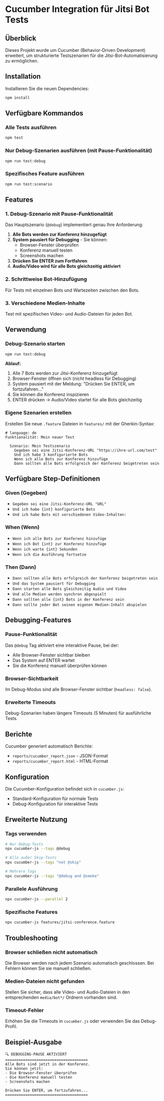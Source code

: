 # Cucumber Integration für Jitsi Bot Tests

## Überblick

Dieses Projekt wurde um Cucumber (Behavior-Driven Development) erweitert, um strukturierte Testszenarien für die Jitsi-Bot-Automatisierung zu ermöglichen.

## Installation

Installieren Sie die neuen Dependencies:

```bash
npm install
```

## Verfügbare Kommandos

### Alle Tests ausführen
```bash
npm test
```

### Nur Debug-Szenarien ausführen (mit Pause-Funktionalität)
```bash
npm run test:debug
```

### Spezifisches Feature ausführen
```bash
npm run test:scenario
```

## Features

### 1. Debug-Szenario mit Pause-Funktionalität

Das Hauptszenario (`@debug`) implementiert genau Ihre Anforderung:

1. **Alle Bots werden zur Konferenz hinzugefügt**
2. **System pausiert für Debugging** - Sie können:
   - Browser-Fenster überprüfen
   - Konferenz manuell testen
   - Screenshots machen
3. **Drücken Sie ENTER zum Fortfahren**
4. **Audio/Video wird für alle Bots gleichzeitig aktiviert**

### 2. Schrittweise Bot-Hinzufügung

Für Tests mit einzelnen Bots und Wartezeiten zwischen den Bots.

### 3. Verschiedene Medien-Inhalte

Test mit spezifischen Video- und Audio-Dateien für jeden Bot.

## Verwendung

### Debug-Szenario starten

```bash
npm run test:debug
```

**Ablauf:**
1. Alle 7 Bots werden zur Jitsi-Konferenz hinzugefügt
2. Browser-Fenster öffnen sich (nicht headless für Debugging)
3. System pausiert mit der Meldung: "Drücken Sie ENTER, um fortzufahren..."
4. Sie können die Konferenz inspizieren
5. ENTER drücken → Audio/Video startet für alle Bots gleichzeitig

### Eigene Szenarien erstellen

Erstellen Sie neue `.feature` Dateien in `features/` mit der Gherkin-Syntax:

```gherkin
# language: de
Funktionalität: Mein neuer Test
  
  Szenario: Mein Testszenario
    Gegeben sei eine Jitsi-Konferenz-URL "https://ihre-url.com/test"
    Und ich habe 3 konfigurierte Bots
    Wenn ich alle Bots zur Konferenz hinzufüge
    Dann sollten alle Bots erfolgreich der Konferenz beigetreten sein
```

## Verfügbare Step-Definitionen

### Given (Gegeben)
- `Gegeben sei eine Jitsi-Konferenz-URL "URL"`
- `Und ich habe {int} konfigurierte Bots`
- `Und ich habe Bots mit verschiedenen Video-Inhalten:`

### When (Wenn)
- `Wenn ich alle Bots zur Konferenz hinzufüge`
- `Wenn ich Bot {int} zur Konferenz hinzufüge`
- `Wenn ich warte {int} Sekunden`
- `Wenn ich die Ausführung fortsetze`

### Then (Dann)
- `Dann sollten alle Bots erfolgreich der Konferenz beigetreten sein`
- `Und das System pausiert für Debugging`
- `Dann starten alle Bots gleichzeitig Audio und Video`
- `Und alle Medien werden synchron abgespielt`
- `Dann sollten alle {int} Bots in der Konferenz sein`
- `Dann sollte jeder Bot seinen eigenen Medien-Inhalt abspielen`

## Debugging-Features

### Pause-Funktionalität
Das `@debug` Tag aktiviert eine interaktive Pause, bei der:
- Alle Browser-Fenster sichtbar bleiben
- Das System auf ENTER wartet
- Sie die Konferenz manuell überprüfen können

### Browser-Sichtbarkeit
Im Debug-Modus sind alle Browser-Fenster sichtbar (`headless: false`).

### Erweiterte Timeouts
Debug-Szenarien haben längere Timeouts (5 Minuten) für ausführliche Tests.

## Berichte

Cucumber generiert automatisch Berichte:
- `reports/cucumber_report.json` - JSON-Format
- `reports/cucumber_report.html` - HTML-Format

## Konfiguration

Die Cucumber-Konfiguration befindet sich in `cucumber.js`:
- Standard-Konfiguration für normale Tests
- Debug-Konfiguration für interaktive Tests

## Erweiterte Nutzung

### Tags verwenden
```bash
# Nur Debug-Tests
npx cucumber-js --tags @debug

# Alle außer Skip-Tests
npx cucumber-js --tags "not @skip"

# Mehrere Tags
npx cucumber-js --tags "@debug and @smoke"
```

### Parallele Ausführung
```bash
npx cucumber-js --parallel 2
```

### Spezifische Features
```bash
npx cucumber-js features/jitsi-conference.feature
```

## Troubleshooting

### Browser schließen nicht automatisch
Die Browser werden nach jedem Szenario automatisch geschlossen. Bei Fehlern können Sie sie manuell schließen.

### Medien-Dateien nicht gefunden
Stellen Sie sicher, dass alle Video- und Audio-Dateien in den entsprechenden `media/bot*/` Ordnern vorhanden sind.

### Timeout-Fehler
Erhöhen Sie die Timeouts in `cucumber.js` oder verwenden Sie das Debug-Profil.

## Beispiel-Ausgabe

```
🔍 DEBUGGING-PAUSE AKTIVIERT
=====================================
Alle Bots sind jetzt in der Konferenz.
Sie können jetzt:
- Die Browser-Fenster überprüfen
- Die Konferenz manuell testen
- Screenshots machen

Drücken Sie ENTER, um fortzufahren...
=====================================
``` 